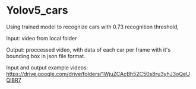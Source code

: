 # Yolov5_cars
Using trained model to recognize cars with 0.73 recognition threshold,

Input: video from local folder

Output: proccessed video, with data of each car per frame with it's bounding box in json file format.

Input and output example videos: https://drive.google.com/drive/folders/1WjuZCAcBh52C50s8ru3yhJ3oQeUQlBR7
